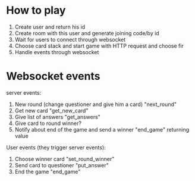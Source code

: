 # How to play

1. Create user and return his id
2. Create room with this user and generate joining code/by id
3. Wait for users to connect through websocket
4. Choose card stack and start game with HTTP request and choose fir
5. Handle events through websocket

# Websocket events
server events:
1. New round (change questioner and give him a card) "next_round"
2. Get new card "get_new_card"
3. Give list of answers "get_answers"
4. Give card to round winner?
5. Notify about end of the game and send a winner "end_game" returning value

User events (they trigger server events):
1. Choose winner card "set_round_winner"
2. Send card to questioner "put_answer"
3. End the game "end_game"
